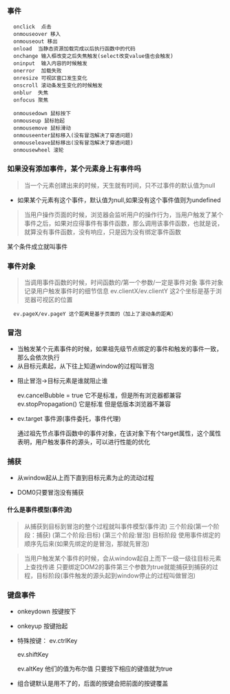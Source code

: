 ### 事件

```
  onclick  点击
  onmouseover 移入
  onmouseout 移出
  onload  当静态资源加载完成以后执行函数中的代码 
  onchange 输入框改变之后失焦触发(select改变value值也会触发)
  oninput  输入内容的时候触发
  onerror  加载失败
  onresize 可视区窗口发生变化
  onscroll 滚动条发生变化的时候触发
  onblur  失焦
  onfocus 聚焦

  onmousedown 鼠标按下
  onmouseup 鼠标抬起
  onmousemove 鼠标滑动
  onmouseenter鼠标移入(没有冒泡解决了穿透问题)
  onmouseleave鼠标移出(没有冒泡解决了穿透问题)
  onmousewheel 滚轮

```
### 如果没有添加事件，某个元素身上有事件吗

  >当一个元素创建出来的时候，天生就有时间，只不过事件的默认值为null
   + 如果某个元素有这个事件，默认值为null,如果没有这个事件值则为undefined

   >当用户操作页面的时候，浏览器会监听用户的操作行为，当用户触发了某个事件之后，如果对应得事件有事件函数，那么调用该事件函数，也就是说，就算没有事件函数，没有响应，只是因为没有绑定事件函数

   某个条件成立就叫事件
### 事件对象
 >当调用事件函数的时候，时间函数的/第一个参数/一定是事件对象
 >事件对象记录用户触发事件时的细节信息
      ev.clientX/ev.clientY 这2个坐标是基于浏览器可视区的位置

      ev.pageX/ev.pageY 这个距离是基于页面的（加上了滚动条的距离）



### 冒泡

+ 当触发某个元素事件的时候，如果祖先级节点绑定的事件和触发的事件一致，那么会依次执行
+ 从目标元素起，从下往上知道window的过程叫冒泡

 - 阻止冒泡->目标元素是谁就阻止谁

      ev.cancelBubble = true 它不是标准，但是所有浏览器都兼容
      ev.stopPropagation() 它是标准 但是低版本浏览器不兼容

  - ev.target 事件源(事件委托，事件代理)

    通过祖先节点事件函数中的事件对象，在该对象下有个target属性，这个属性表明，用户触发事件的源头，可以进行性能的优化
  
### 捕获

 - 从window起从上而下直到目标元素为止的流动过程

 - DOM0只要冒泡没有捕获

 #### 什么是事件模型(事件流)
 >从捕获到目标到冒泡的整个过程就叫事件模型(事件流)
 >三个阶段(第一个阶段：捕获) (第二个阶段:目标) (第三个阶段:冒泡)
 >目标阶段 使用事件绑定的顺序先后来(如果先绑定的是冒泡，那就先冒泡)

 > 当用户触发某个事件的时候，会从window起自上而下一级一级往目标元素上查找传递
 只要绑定DOM2的事件第三个参数为true就能捕获到捕获的过程，目标阶段(事件触发的源头起到window停止的过程叫做冒泡)

 ### 键盘事件

 - onkeydown 按键按下

 - onkeyup 按键抬起

 - 特殊按键：
      ev.ctrlKey

      ev.shiftKey

      ev.altKey 
       他们的值为布尔值 只要按下相应的键值就为true
 - 组合键默认是用不了的，后面的按键会把前面的按键覆盖


















